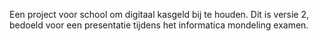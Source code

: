 Een project voor school om digitaal kasgeld bij te houden.
Dit is versie 2, bedoeld voor een presentatie tijdens het informatica mondeling examen.
